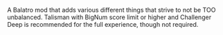 A Balatro mod that adds various different things that strive to not be TOO unbalanced. Talisman with BigNum score limit or higher and Challenger Deep is recommended for the full experience, though not required.
